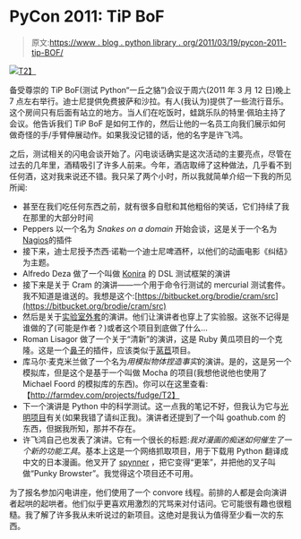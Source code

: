 # PyCon 2011: TiP BoF

> 原文:[https://www . blog . python library . org/2011/03/19/pycon-2011-tip-BOF/](https://www.blog.pythonlibrary.org/2011/03/19/pycon-2011-tip-bof/)

[![](../Images/404a7b432bc1cc0abd29b26f7d7351fc.png)T2】](http://us.pycon.org)

备受尊崇的 TiP BoF(测试 Python“一丘之貉”)会议于周六(2011 年 3 月 12 日)晚上 7 点左右举行。迪士尼提供免费披萨和沙拉。有人(我认为)提供了一些流行音乐。这个房间只有后面有站立的地方。当人们在吃饭时，蛙跳乐队的特里·佩珀主持了会议。他告诉我们 TiP BoF 是如何工作的，然后让他的一名员工向我们展示如何做奇怪的手/手臂伸展动作。如果我没记错的话，他的名字是许飞鸿。

之后，测试相关的闪电会谈开始了。闪电谈话确实是这次活动的主要亮点，尽管在过去的几年里，酒精吸引了许多人前来。今年，酒店取缔了这种做法，几乎看不到任何酒，这对我来说还不错。我只呆了两个小时，所以我就简单介绍一下我的所见所闻:

*   甚至在我们吃任何东西之前，就有很多自慰和其他粗俗的笑话，它们持续了我在那里的大部分时间
*   Peppers 以一个名为 *Snakes on a domain* 开始会谈，这是关于一个名为[Nagios](http://code.google.com/p/nagaconda/)的插件
*   接下来，迪士尼授予杰西·诺勒一个迪士尼啤酒杯，以他们的动画电影《纠结》为主题。
*   Alfredo Deza 做了一个叫做 [Konira](http://github.com/alfredodeza/konira) 的 DSL 测试框架的演讲
*   接下来是关于 Cram 的演讲——一个用于命令行测试的 mercurial 测试套件。我不知道是谁送的。我想是这个:[https://bitbucket.org/brodie/cram/src](https://bitbucket.org/brodie/cram/src)
*   然后是关于[实验室外套](https://github.com/gulopine/labcoat)的演讲。他们让演讲者也穿上了实验服。这张不记得是谁做的了(可能是作者？)或者这个项目到底做了什么...
*   Roman Lisagor 做了一个关于“清新”的演讲，这是 Ruby 黄瓜项目的一个克隆。这是一个[鼻子](http://code.google.com/p/python-nose/)的插件，应该类似于[莴苣](http://packages.python.org/lettuce/tutorial/simple.html)项目。
*   库马尔·麦克米兰做了一个名为*用模拟物体捏造事实*的演讲。是的，这是另一个模拟库，但是这个是基于一个叫做 Mocha 的项目(我想他说他也使用了 Michael Foord 的模拟库的东西)。你可以在这里查看:【http://farmdev.com/projects/fudge/T2】
*   下一个演讲是 Python 中的科学测试。这一点我的笔记不好，但我认为它与[光明项目](https://github.com/bright-dev/bright)有关(如果我错了请纠正我)。演讲者还提到了一个叫 goathub.com 的东西，但据我所知，那并不存在。
*   许飞鸿自己也发表了演讲。它有一个很长的标题:*我对漫画的痴迷如何催生了一个新的功能工具*。基本上这是一个网络抓取项目，用于下载用 Python 翻译成中文的日本漫画。他叉开了 [spynner](http://pypi.python.org/pypi/spynner/0.0.2) ，把它变得“更笨”，并把他的叉子叫做“Punky Browster”。我觉得这个项目还不可用。

为了报名参加闪电讲座，他们使用了一个 convore 线程。前排的人都是会向演讲者起哄的起哄者。他们似乎更喜欢用激烈的咒骂来对付诘问。它可能很有趣也很粗糙。我了解了许多我从未听说过的新项目。这绝对是我认为值得至少看一次的东西。